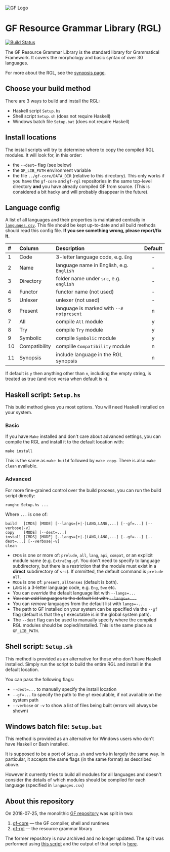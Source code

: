 ![GF Logo](http://www.grammaticalframework.org/doc/Logos/gf1.svg)

# GF Resource Grammar Library (RGL)

[![Build Status](https://travis-ci.org/GrammaticalFramework/gf-rgl.svg?branch=master)](https://travis-ci.org/GrammaticalFramework/gf-rgl)

The GF Resource Grammar Library is the standard library for Grammatical Framework. It covers the morphology and basic syntax of over 30 languages.

For more about the RGL, see the [synopsis page](http://www.grammaticalframework.org/lib/doc/synopsis.html).

## Choose your build method

There are 3 ways to build and install the RGL:

- Haskell script `Setup.hs`
- Shell script `Setup.sh` (does not require Haskell)
- Windows batch file `Setup.bat` (does not require Haskell)

## Install locations

The install scripts will try to determine where to copy the compiled RGL modules.
It will look for, in this order:
- the `--dest=` flag (see below)
- the `GF_LIB_PATH` environment variable
- the file `../gf-core/DATA_DIR` (relative to this directory). This only works if you have the `gf-core` and `gf-rgl` repositories in the same top-level directory **and** you have already compiled GF from source.
(This is considered a bit hacky and will probably disappear in the future).

## Language config

A list of all languages and their properties is maintained centrally in [`languages.csv`](languages.csv).
This file should be kept up-to-date and all build methods should read this config file.
**If you see something wrong, please report/fix it.**

| #  | Column        | Description                              | Default |
|:---|:--------------|:-----------------------------------------|:-------:|
| 1  | Code          | 3-letter language code, e.g. `Eng`       |    -    |
| 2  | Name          | language name in English, e.g. `English` |    -    |
| 3  | Directory     | folder name under `src`, e.g. `english`  |    -    |
| 4  | Functor       | functor name (not used)                  |    -    |
| 5  | Unlexer       | unlexer (not used)                       |    -    |
| 6  | Present       | language is marked with `--# notpresent` |    n    |
| 7  | All           | compile `All` module                     |    y    |
| 8  | Try           | compile `Try` module                     |    y    |
| 9  | Symbolic      | compile `Symbolic` module                |    y    |
| 10 | Compatibility | complile `Compatibility` module          |    n    |
| 11 | Synopsis      | include language in the RGL synopsis     |    n    |

If default is `y` then anything other than `n`, including the empty string, is treated as true (and vice versa when default is `n`).

## Haskell script: `Setup.hs`

This build method gives you most options.
You will need Haskell installed on your system.

### Basic

If you have `Make` installed and don't care about advanced settings,
you can compile the RGL and install it to the default location with:

```
make install
```

This is the same as `make build` followed by `make copy`.
There is also `make clean` available.

### Advanced

For more fine-grained control over the build process, you can run the build script directly:

```
runghc Setup.hs ...
```

Where `...` is one of:
```
build   [CMDS] [MODE] [--langs=[+|-]LANG,LANG,...] [--gf=...] [--verbose|-v]
copy    [MODE] [--dest=...]
install [CMDS] [MODE] [--langs=[+|-]LANG,LANG,...] [--gf=...] [--dest=...] [--verbose|-v]
clean
```

- `CMDS` is one or more of:
`prelude`,
`all`,
`lang`,
`api`,
`compat`,
or an explicit module name (e.g. `ExtraEng.gf`. You don't need to specify to language subdirectory, but there is a restriction that the module must exist in a **direct** subdirectory of `src`).
If ommitted, the default command is `prelude all`.
- `MODE` is one of:
`present`,
`alltenses`
(default is both).
- `LANG` is a 3-letter language code, e.g. `Eng`, `Swe` etc.
- You can _override_ the default language list with `--langs=...`
- ~~You can _add_ languages to the default list with `--langs=+...`~~
- You can _remove_ languages from the default list with `langs=-...`
- The path to GF installed on your system can be specified via the `--gf` flag (default is that the `gf` executable is in the global system path).
- The `--dest` flag can be used to manually specify where the compiled RGL modules should be copied/installed. This is the same place as `GF_LIB_PATH`.

## Shell script: `Setup.sh`

This method is provided as an alternative for those who don't have Haskell installed.
Simply run the script to build the entire RGL and install in the default location.

You can pass the following flags:
- `--dest=...` to manually specify the install location
- `--gf=...` to specify the path to the `gf` executable, if not available on the system path
- `--verbose` or `-v` to show a list of files being built (errors will always be shown)

## Windows batch file: `Setup.bat`

This method is provided as an alternative for Windows users who don't have Haskell or Bash installed.

It is supposed to be a port of `Setup.sh` and works in largely the same way.
In particular, it accepts the same flags (in the same format) as described above.

However it currently tries to build all modules for all languages and doesn't consider the details of which modules should be compiled for each language (specified in `languages.csv`)

## About this repository

On 2018-07-25, the monolithic [GF repository](https://github.com/GrammaticalFramework/GF)
was split in two:

1. [gf-core](https://github.com/GrammaticalFramework/gf-core) — the GF compiler, shell and runtimes
2. [gf-rgl](https://github.com/GrammaticalFramework/gf-rgl) — the resource grammar library

The former repository is now archived and no longer updated.
The split was performed using [this script](https://github.com/GrammaticalFramework/GF/blob/30ae1b5a5f73513ac5825ca6712186ef8afe9fd4/split/run.sh)
and the output of that script is [here](https://gist.github.com/johnjcamilleri/a6c43ff61f15a9657b457ac94ab7db61).
